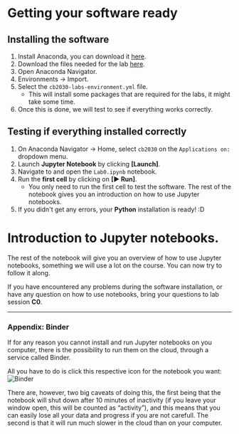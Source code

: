 # Getting your software ready

## Installing the software

1. Install Anaconda, you can download it [here](https://www.anaconda.com/products/individual).
2. Download the files needed for the lab [here](./Lab0).
3. Open Anaconda Navigator.
4. Environments &#8594; Import.
5. Select the `cb2030-labs-environment.yml` file. 
    * This will install some packages that are required for the labs, it might take some time.
6. Once this is done, we will test to see if everything works correctly.

## Testing if everything installed correctly

1. On Anaconda Navigator &#8594; Home, select `cb2030` on the `Applications on:` dropdown menu.
2. Launch **Jupyter Notebook** by clicking **[Launch]**.
3. Navigate to and open the `Lab0.ipynb` notebook.
4. Run the **first cell** by clicking on **[&#9658; Run]**.
    * You only need to run the first cell to test the software. The rest of the notebook gives you an introduction on how to use Jupyter notebooks.
5. If you didn't get any errors, your **Python** installation is ready! :D

# Introduction to Jupyter notebooks.

The rest of the notebook will give you an overview of how to use Jupyter notebooks, something we will use a lot on the course. You can now try to follow it along.

If you have encountered any problems during the software installation, or have any question on how to use notebooks, bring your questions to lab session **C0**.

---


### Appendix: Binder

If for any reason you cannot install and run Jupyter notebooks on you computer, there is the possibility to run them on the cloud, through a service called Binder.

All you have to do is click this respective icon for the notebook you want: ![Binder](https://mybinder.org/badge_logo.svg)

There are, however, two big caveats of doing this, the first being that the notebook will shut down after 10 minutes of inactivity (if you leave your window open, this will be counted as “activity”), and this means that you can easily lose all your data and progress if you are not carefull.
The second is that it will run much slower in the cloud than on your computer.
